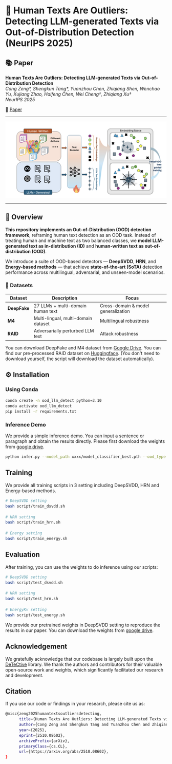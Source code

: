# 🧠 Human Texts Are Outliers: Detecting LLM-generated Texts via Out-of-Distribution Detection (NeurIPS 2025)

## 📚 Paper

**Human Texts Are Outliers: Detecting LLM-generated Texts via Out-of-Distribution Detection**  
*Cong Zeng\*, Shengkun Tang\*, Yuanzhou Chen, Zhiqiang Shen, Wenchao Yu, Xujiang Zhao, Haifeng Chen, Wei Cheng†, Zhiqiang Xu†*  
*NeurIPS 2025*  

📄 [Paper](https://openreview.net/forum?id=0XKZFK4hQt&referrer=%5BAuthor%20Console%5D(%2Fgroup%3Fid%3DNeurIPS.cc%2F2025%2FConference%2FAuthors%23your-submissions))

---

![Overview](./fig/pipeline.png)

---

## 📘 Overview

**This repository implements an Out-of-Distribution (OOD) detection framework**, reframing human text detection as an OOD task. Instead of treating human and machine text as two balanced classes, we **model LLM-generated text as in-distribution (ID)** and **human-written text as out-of-distribution (OOD)**.  

We introduce a suite of OOD-based detectors — **DeepSVDD**, **HRN**, and **Energy-based methods** — that achieve **state-of-the-art (SoTA)** detection performance across multilingual, adversarial, and unseen-model scenarios.

### 🧪 Datasets

| Dataset | Description | Focus |
|----------|-------------|--------|
| **DeepFake** | 27 LLMs + multi-domain human text | Cross-domain & model generalization |
| **M4** | Multi-lingual, multi-domain dataset | Multilingual robustness |
| **RAID** | Adversarially perturbed LLM text | Attack robustness |

You can download DeepFake and M4 dataset from [Google Drive](https://drive.google.com/drive/folders/17Uyc1PIT7YWi1IGrKVb4IfkB9QYnxSGD?usp=sharing). You can find our pre-processed RAID dataset on [Huggingface](https://huggingface.co/datasets/Shengkun/Raid_split). (You don't need to download yourself, the script will download the dataset automatically).

## ⚙️ Installation

### Using Conda

```bash
conda create -n ood_llm_detect python=3.10
conda activate ood_llm_detect
pip install -r requirements.txt
```

### Inference Demo

We provide a simple inference demo. You can input a sentence or paragraph and obtain the results directly. Please first download the weights from [google drive](https://drive.google.com/drive/folders/173jObPXmvAS9R0s1PERaSgsbeXlULfHl?usp=sharing).

```bash
python infer.py --model_path xxxx/model_classifier_best.pth --ood_type deepsvdd --mode deepfake --out_dim 768
```

## Training

We provide all training scripts in 3 setting including DeepSVDD, HRN and Energy-based methods.

```bash
# DeepSVDD setting
bash script/train_dsvdd.sh

# HRN setting
bash script/train_hrn.sh

# Energy setting
bash script/train_energy.sh
```

## Evaluation

After training, you can use the weights to do inference using our scripts:

```bash
# DeepSVDD setting
bash script/test_dsvdd.sh

# HRN setting
bash script/test_hrn.sh

# EnergyKv setting
bash script/test_energy.sh
```

We provide our pretrained weights in DeepSVDD setting to reproduce the results in our paper. You can download the weights from [google drive](https://drive.google.com/drive/folders/173jObPXmvAS9R0s1PERaSgsbeXlULfHl?usp=sharing).


## Acknowledgement

We gratefully acknowledge that our codebase is largely built upon the [DeTeCtive](https://github.com/heyongxin233/DeTeCtive) library. We thank the authors and contributors for their valuable open-source work and weights, which significantly facilitated our research and development.

## Citation

If you use our code or findings in your research, please cite us as:

```bash
@misc{zeng2025humantextsoutliersdetecting,
      title={Human Texts Are Outliers: Detecting LLM-generated Texts via Out-of-distribution Detection}, 
      author={Cong Zeng and Shengkun Tang and Yuanzhou Chen and Zhiqiang Shen and Wenchao Yu and Xujiang Zhao and Haifeng Chen and Wei Cheng and Zhiqiang Xu},
      year={2025},
      eprint={2510.08602},
      archivePrefix={arXiv},
      primaryClass={cs.CL},
      url={https://arxiv.org/abs/2510.08602}, 
}
```